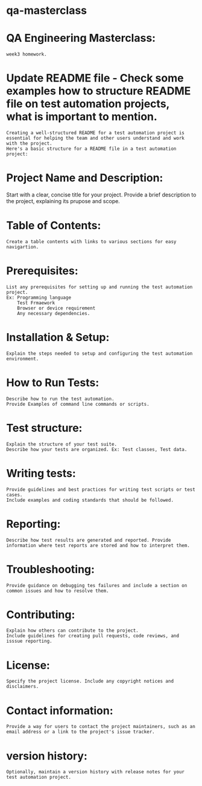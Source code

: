 # qa-masterclass
# QA Engineering Masterclass:
    week3 homework. 
# Update README file - Check some examples how to structure README file on test automation projects, what is important to mention.
    Creating a well-structured README for a test automation project is essential for helping the team and other users understand and work with the project. 
    Here's a basic structure for a README file in a test automation project:
# Project Name and Description:
  Start with a clear, concise title for your project. Provide a brief description to the project, explaining its prupose and scope. 
# Table of Contents:
    Create a table contents with links to various sections for easy navigartion.
# Prerequisites: 
    List any prerequisites for setting up and running the test automation project.
    Ex: Programming language
        Test Frmaework 
        Browser or device requirement 
        Any necessary dependencies.
# Installation & Setup:
    Explain the steps needed to setup and configuring the test automation environment.
# How to Run Tests:
    Describe how to run the test automation. 
    Provide Examples of command line commands or scripts.
# Test structure:
    Explain the structure of your test suite. 
    Describe how your tests are organized. Ex: Test classes, Test data.
# Writing tests:
    Provide guidelines and best practices for writing test scripts or test cases.
    Include examples and coding standards that should be followed.
# Reporting:
    Describe how test results are generated and reported. Provide information where test reports are stored and how to interpret them.
# Troubleshooting:
    Provide guidance on debugging tes failures and include a section on common issues and how to resolve them.
# Contributing:
    Explain how others can contribute to the project.
    Include guidelines for creating pull requests, code reviews, and isssue reporting.
# License:
    Specify the project license. Include any copyright notices and disclaimers.
# Contact information:
    Provide a way for users to contact the project maintainers, such as an email address or a link to the project's issue tracker.
# version history:
    Optionally, maintain a version history with release notes for your test automation project.




